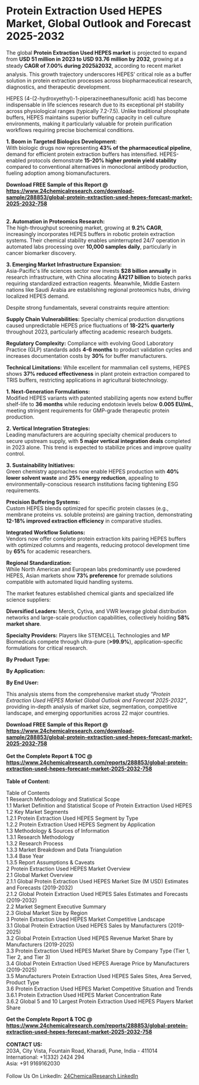 <h1>Protein Extraction Used HEPES Market, Global Outlook and Forecast 2025-2032</h1><p>The global <strong>Protein Extraction Used HEPES market</strong> is projected to expand from <strong>USD 51 million in 2023 to USD 93.76 million by 2032</strong>, growing at a steady <strong>CAGR of 7.00% during 2025â2032</strong>, according to recent market analysis. This growth trajectory underscores HEPES' critical role as a buffer solution in protein extraction processes across biopharmaceutical research, diagnostics, and therapeutic development.</p><p>HEPES (4-(2-hydroxyethyl)-1-piperazineethanesulfonic acid) has become indispensable in life sciences research due to its exceptional pH stability across physiological ranges (typically 7.2-7.5). Unlike traditional phosphate buffers, HEPES maintains superior buffering capacity in cell culture environments, making it particularly valuable for protein purification workflows requiring precise biochemical conditions.</p><p><strong>1. Boom in Targeted Biologics Development:</strong><br>
With biologic drugs now representing <strong>43% of the pharmaceutical pipeline</strong>, demand for efficient protein extraction buffers has intensified. HEPES-enabled protocols demonstrate <strong>15-20% higher protein yield stability</strong> compared to conventional alternatives in monoclonal antibody production, fueling adoption among biomanufacturers.</p><div><b>Download FREE Sample of this Report @ 
            <a href="https://www.24chemicalresearch.com/download-sample/288853/global-protein-extraction-used-hepes-forecast-market-2025-2032-758">
            https://www.24chemicalresearch.com/download-sample/288853/global-protein-extraction-used-hepes-forecast-market-2025-2032-758</a></b></div><br><p><strong>2. Automation in Proteomics Research:</strong><br>
The high-throughput screening market, growing at <strong>9.2% CAGR</strong>, increasingly incorporates HEPES buffers in robotic protein extraction systems. Their chemical stability enables uninterrupted 24/7 operation in automated labs processing over <strong>10,000 samples daily</strong>, particularly in cancer biomarker discovery.</p><p><strong>3. Emerging Market Infrastructure Expansion:</strong><br>
Asia-Pacific's life sciences sector now invests <strong>$28 billion annually</strong> in research infrastructure, with China allocating <strong>Â¥217 billion</strong> to biotech parks requiring standardized extraction reagents. Meanwhile, Middle Eastern nations like Saudi Arabia are establishing regional proteomics hubs, driving localized HEPES demand.</p><p>Despite strong fundamentals, several constraints require attention:</p><p><strong>Supply Chain Vulnerabilities:</strong> Specialty chemical production disruptions caused unpredictable HEPES price fluctuations of <strong>18-22% quarterly</strong> throughout 2023, particularly affecting academic research budgets.</p><p><strong>Regulatory Complexity:</strong> Compliance with evolving Good Laboratory Practice (GLP) standards adds <strong>4-6 months</strong> to product validation cycles and increases documentation costs by <strong>30%</strong> for buffer manufacturers.</p><p><strong>Technical Limitations:</strong> While excellent for mammalian cell systems, HEPES shows <strong>37% reduced effectiveness</strong> in plant protein extraction compared to TRIS buffers, restricting applications in agricultural biotechnology.</p><p><strong>1. Next-Generation Formulations:</strong><br>
Modified HEPES variants with patented stabilizing agents now extend buffer shelf-life to <strong>36 months</strong> while reducing endotoxin levels below <strong>0.005 EU/mL</strong>, meeting stringent requirements for GMP-grade therapeutic protein production.</p><p><strong>2. Vertical Integration Strategies:</strong><br>
Leading manufacturers are acquiring specialty chemical producers to secure upstream supply, with <strong>5 major vertical integration deals</strong> completed in 2023 alone. This trend is expected to stabilize prices and improve quality control.</p><p><strong>3. Sustainability Initiatives:</strong><br>
Green chemistry approaches now enable HEPES production with <strong>40% lower solvent waste</strong> and <strong>25% energy reduction</strong>, appealing to environmentally-conscious research institutions facing tightening ESG requirements.</p><p><strong>Precision Buffering Systems:</strong><br>
    Custom HEPES blends optimized for specific protein classes (e.g., membrane proteins vs. soluble proteins) are gaining traction, demonstrating <strong>12-18% improved extraction efficiency</strong> in comparative studies.</p><p><strong>Integrated Workflow Solutions:</strong><br>
    Vendors now offer complete protein extraction kits pairing HEPES buffers with optimized columns and reagents, reducing protocol development time by <strong>65%</strong> for academic researchers.</p><p><strong>Regional Standardization:</strong><br>
    While North American and European labs predominantly use powdered HEPES, Asian markets show <strong>73% preference</strong> for premade solutions compatible with automated liquid handling systems.</p><p>The market features established chemical giants and specialized life science suppliers:</p><p><strong>Diversified Leaders:</strong> Merck, Cytiva, and VWR leverage global distribution networks and large-scale production capabilities, collectively holding <strong>58% market share</strong>.</p><p><strong>Specialty Providers:</strong> Players like STEMCELL Technologies and MP Biomedicals compete through ultra-pure (<strong>&gt;99.9%</strong>), application-specific formulations for critical research.</p><p><strong>By Product Type:</strong></p><p><strong>By Application:</strong></p><p><strong>By End User:</strong></p><p>This analysis stems from the comprehensive market study <em>"Protein Extraction Used HEPES Market Global Outlook and Forecast 2025-2032"</em>, providing in-depth analysis of market size, segmentation, competitive landscape, and emerging opportunities across 22 major countries.</p><div><b>Download FREE Sample of this Report @ 
            <a href="https://www.24chemicalresearch.com/download-sample/288853/global-protein-extraction-used-hepes-forecast-market-2025-2032-758">
            https://www.24chemicalresearch.com/download-sample/288853/global-protein-extraction-used-hepes-forecast-market-2025-2032-758</a></b></div><br><div><b>Get the Complete Report & TOC @ 
            <a href="https://www.24chemicalresearch.com/reports/288853/global-protein-extraction-used-hepes-forecast-market-2025-2032-758">
            https://www.24chemicalresearch.com/reports/288853/global-protein-extraction-used-hepes-forecast-market-2025-2032-758</a></b></div><br>
            <b>Table of Content:</b><p>Table of Contents<br />
1 Research Methodology and Statistical Scope<br />
1.1 Market Definition and Statistical Scope of Protein Extraction Used HEPES<br />
1.2 Key Market Segments<br />
1.2.1 Protein Extraction Used HEPES Segment by Type<br />
1.2.2 Protein Extraction Used HEPES Segment by Application<br />
1.3 Methodology & Sources of Information<br />
1.3.1 Research Methodology<br />
1.3.2 Research Process<br />
1.3.3 Market Breakdown and Data Triangulation<br />
1.3.4 Base Year<br />
1.3.5 Report Assumptions & Caveats<br />
2 Protein Extraction Used HEPES Market Overview<br />
2.1 Global Market Overview<br />
2.1.1 Global Protein Extraction Used HEPES Market Size (M USD) Estimates and Forecasts (2019-2032)<br />
2.1.2 Global Protein Extraction Used HEPES Sales Estimates and Forecasts (2019-2032)<br />
2.2 Market Segment Executive Summary<br />
2.3 Global Market Size by Region<br />
3 Protein Extraction Used HEPES Market Competitive Landscape<br />
3.1 Global Protein Extraction Used HEPES Sales by Manufacturers (2019-2025)<br />
3.2 Global Protein Extraction Used HEPES Revenue Market Share by Manufacturers (2019-2025)<br />
3.3 Protein Extraction Used HEPES Market Share by Company Type (Tier 1, Tier 2, and Tier 3)<br />
3.4 Global Protein Extraction Used HEPES Average Price by Manufacturers (2019-2025)<br />
3.5 Manufacturers Protein Extraction Used HEPES Sales Sites, Area Served, Product Type<br />
3.6 Protein Extraction Used HEPES Market Competitive Situation and Trends<br />
3.6.1 Protein Extraction Used HEPES Market Concentration Rate<br />
3.6.2 Global 5 and 10 Largest Protein Extraction Used HEPES Players Market Share </p><div><b>Get the Complete Report & TOC @ 
            <a href="https://www.24chemicalresearch.com/reports/288853/global-protein-extraction-used-hepes-forecast-market-2025-2032-758">
            https://www.24chemicalresearch.com/reports/288853/global-protein-extraction-used-hepes-forecast-market-2025-2032-758</a></b></div><br><b>CONTACT US:</b><br>
            203A, City Vista, Fountain Road, Kharadi, Pune, India - 411014<br>
            International: +1(332) 2424 294<br>
            Asia: +91 9169162030 <br><br>
            Follow Us On LinkedIn: <a href="https://www.linkedin.com/company/24chemicalresearch/">24ChemicalResearch LinkedIn</a>